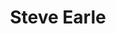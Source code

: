---
title: "Steve Earle"
summary: "Stephen Fain Earle is an American singer-songwriter, record producer, author, and actor. Earle began his career as a songwriter in Nashville and released his first EP in 1982. Initially working in the country music genre, Earle branched out into multiple genres of rock music, bluegrass, folk music and blues.
His breakthrough album was the 1986 debut album Guitar Town; the eponymous lead single peaked at number 7 on the Billboard Hot Country chart. Since then Earle has released 20 more studio albums and received three Grammy awards each for Best Contemporary Folk Album; he has four additional nominations in the same category. \"Copperhead Road\" was released in 1988 and is his best selling single; it peaked on its initial release at number 10 on the Mainstream Rock chart, and had a 21st century resurgence reaching number 15 on the Hot Rock & Alternative Songs chart, buoyed by vigorous online sales. His songs have been recorded by Johnny Cash, Waylon Jennings, Willie Nelson, Levon Helm, The Highwaymen, Travis Tritt, Vince Gill, Patty Loveless, Shawn Colvin, Bob Seger, Percy Sledge, and Emmylou Harris. He has appeared in film and television, most notably as recurring characters in HBO's critically acclaimed shows The Wire and Treme. He has also written a novel, a play, and a book of short stories.
Earle is the father of the late singer-songwriter Justin Townes Earle whom he often collaborated with."
slug: "steve-earle"
image: "steve-earle.jpg"
apple_music_artist_url: "https://music.apple.com/gb/artist/steve-earle/71239"
wikipedia_url: "https://en.wikipedia.org/wiki/Steve_Earle"
---